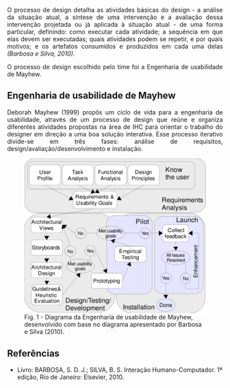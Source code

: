 <p align = "justify">O processo de design detalha as atividades básicas do design - a análise da situação atual, a síntese de uma intervenção e a avaliação dessa intervenção projetada ou já aplicada à situação atual - de uma forma particular, definindo: como executar cada atividade; a sequência em que elas devem ser executadas; quais atividades podem se repetir, e por quais motivos; e os artefatos consumidos e produzidos em cada uma delas <i>(Barbosa e Silva, 2010). </i></p>
<p align = "justify">O processo de design escolhido pelo time foi a Engenharia de usabilidade de Mayhew.</p>

## Engenharia de usabilidade de Mayhew

<p align = "justify"> Deborah Mayhew (1999) propôs um ciclo de vida para a engenharia de usabilidade, através de um processo de design que reúne e organiza diferentes atividades propostas na área de IHC para orientar o trabalho do designer em direção a uma boa solução interativa. Esse processo iterativo divide-se em três fases: análise de requisitos, design/avaliação/desenvolvimento e instalação.</p>

<figure>
<img align=center width="700" src="../assets/mayhew.png">
<br>
<figcaption>Fig. 1 - Diagrama da Engenharia de usabilidade de Mayhew, desenvolvido com base no diagrama apresentado por Barbosa e Silva (2010).</a></figcaption>
</figure>


## Referências
- Livro: BARBOSA, S. D. J.; SILVA, B. S. Interação Humano-Computador. 1ª edição, Rio de Janeiro: Elsevier, 2010.